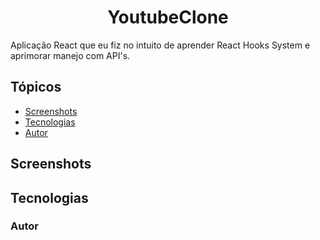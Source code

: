 <h1 align="center">YoutubeClone</h1>

<p>Aplicação React que eu fiz no intuito de aprender React Hooks System e aprimorar manejo com API's.</p>

<h2>Tópicos</h2>

<ul>
  <li><a href="#screenshots" color="">Screenshots</a></li>
  <li><a href="#tecno">Tecnologias</a></li>
  <li><a href="#sobre">Autor</a></li>
</ul>

<h2 id="screenshots">Screenshots</h2>
<h2 id="tecno">Tecnologias</h2>
<h3 id="autor">Autor</h3>
